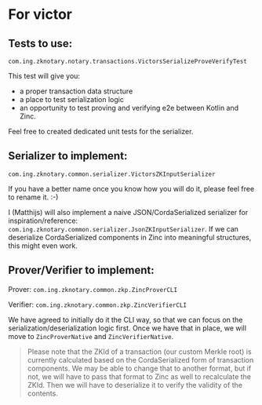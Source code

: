 # For victor

## Tests to use:

`com.ing.zknotary.notary.transactions.VictorsSerializeProveVerifyTest`

This test will give you: 

* a proper transaction data structure
* a place to test serialization logic 
* an opportunity to test proving and verifying e2e between Kotlin and Zinc.

Feel free to created dedicated unit tests for the serializer.

## Serializer to implement:

`com.ing.zknotary.common.serializer.VictorsZKInputSerializer`

If you have a better name once you know how you will do it, please feel free to rename it. :-)

I (Matthijs) will also implement a naive JSON/CordaSerialized serializer for inspiration/reference: `com.ing.zknotary.common.serializer.JsonZKInputSerializer`.
If we can deserialize CordaSerialized components in Zinc into meaningful structures, this might even work.

## Prover/Verifier to implement:

Prover: `com.ing.zknotary.common.zkp.ZincProverCLI`

Verifier: `com.ing.zknotary.common.zkp.ZincVerifierCLI`

We have agreed to initially do it the CLI way, so that we can focus on the serialization/deserialization logic first.
Once we have that in place, we will move to `ZincProverNative` and `ZincVerifierNative`.

> Please note that the ZKId of a transaction (our custom Merkle root) is currently calculated based on the 
> CordaSerialized form of transaction components. We may be able to change that to another format, but if not, we will have to
> pass that format to Zinc as well to recalculate the ZKId. Then we will have to deserialize it to verify the validity of the contents.

